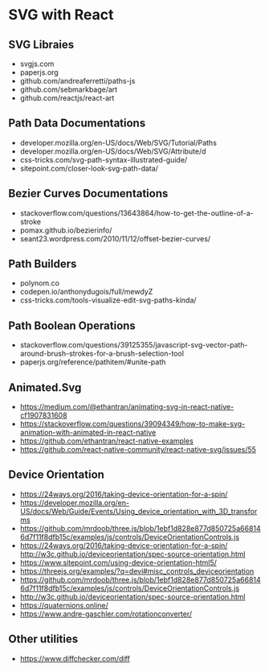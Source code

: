 # SVG with React

## SVG Libraies
- svgjs.com
- paperjs.org
- github.com/andreaferretti/paths-js
- github.com/sebmarkbage/art
- github.com/reactjs/react-art

## Path Data Documentations
- developer.mozilla.org/en-US/docs/Web/SVG/Tutorial/Paths
- developer.mozilla.org/en-US/docs/Web/SVG/Attribute/d
- css-tricks.com/svg-path-syntax-illustrated-guide/
- sitepoint.com/closer-look-svg-path-data/

## Bezier Curves Documentations
- stackoverflow.com/questions/13643864/how-to-get-the-outline-of-a-stroke
- pomax.github.io/bezierinfo/
- seant23.wordpress.com/2010/11/12/offset-bezier-curves/

## Path Builders
- polynom.co
- codepen.io/anthonydugois/full/mewdyZ
- css-tricks.com/tools-visualize-edit-svg-paths-kinda/

## Path Boolean Operations
- stackoverflow.com/questions/39125355/javascript-svg-vector-path-around-brush-strokes-for-a-brush-selection-tool
- paperjs.org/reference/pathitem/#unite-path

## Animated.Svg
- https://medium.com/@ethantran/animating-svg-in-react-native-cf1907831608
- https://stackoverflow.com/questions/39094349/how-to-make-svg-animation-with-animated-in-react-native
- https://github.com/ethantran/react-native-examples
- https://github.com/react-native-community/react-native-svg/issues/55

## Device Orientation
- https://24ways.org/2016/taking-device-orientation-for-a-spin/
- https://developer.mozilla.org/en-US/docs/Web/Guide/Events/Using_device_orientation_with_3D_transforms
- https://github.com/mrdoob/three.js/blob/1ebf1d828e877d850725a668146d7f11f8dfb15c/examples/js/controls/DeviceOrientationControls.js
- https://24ways.org/2016/taking-device-orientation-for-a-spin/
http://w3c.github.io/deviceorientation/spec-source-orientation.html
- https://www.sitepoint.com/using-device-orientation-html5/
- https://threejs.org/examples/?q=devi#misc_controls_deviceorientation
- https://github.com/mrdoob/three.js/blob/1ebf1d828e877d850725a668146d7f11f8dfb15c/examples/js/controls/DeviceOrientationControls.js
- http://w3c.github.io/deviceorientation/spec-source-orientation.html
- https://quaternions.online/
- https://www.andre-gaschler.com/rotationconverter/


## Other utilities
- https://www.diffchecker.com/diff
